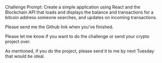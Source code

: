 Challenge Prompt: Create a simple application using React and the Blockchain API that loads and displays the balance and transactions for a bitcoin address someone searches, and updates on incoming transactions.

Please send me the Github link when you've finished.

Please let me know if you want to do the challenge or send your crypto project over.

As mentioned, if you do the project, please send it to me by next Tuesday that would be ideal.
